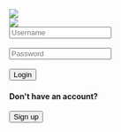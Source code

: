 <html>
<head>
  <meta charset="UTF-8">
  <title>Instagram</title>
  <style></style>
  <link rel="stylesheet" href="style.css" type="text/css">
  <script src="index.js" defer></script>
</head>

<body>
    <nav class='nav-bar'>
        <img class='logo' src='https://www.edigitalagency.com.au/wp-content/uploads/instagram-logo-text-black-png.png'>
        <!-- <img class='home-icon' src='https://images.vexels.com/media/users/3/147094/isolated/preview/055a10de0c31e98eef1451f742c32345-instagram-home-icon-by-vexels.png'> -->
    </nav>


<div id='home'>
    <img class='insta-phone' src='https://www.freepngimg.com/thumb/marketing/70806-development-instagram-mobile-marketing-app-iphone-user.png'>
    <div class='card'>
        <div class='login-div'>
            <form id='login-form'>
                <input type="text" name="username" placeholder="Username" required><br><br>
                <input type="password" name="password" placeholder="Password" required><br><br>
                <input class='login-signup-btn' type="submit" value="Login">
            </form>
            <div class="signup">
                <h4>Don't have an account?</h4><button id='signup-btn' class="login-signup-btn">Sign up</button>
            </div>
        </div>
    </div>
    <div id="signup-modal">
        <div class='login-div'>
        <form class='signup-form'></form>
        </div>
    </div>
</div>



</body>
</html>
